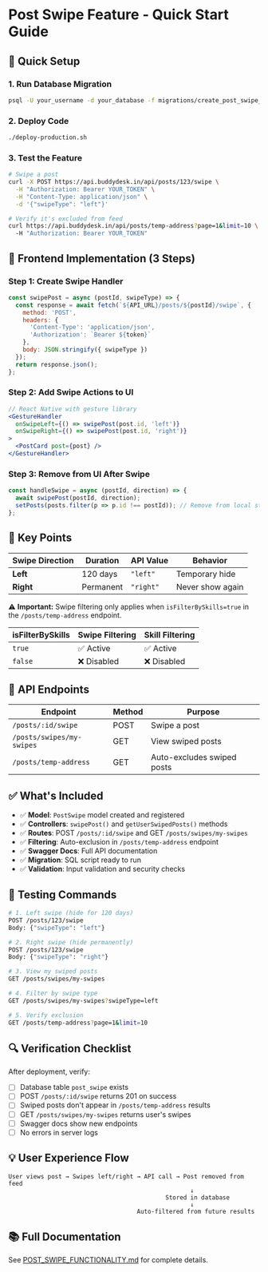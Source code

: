 # Post Swipe Feature - Quick Start Guide

## 🚀 Quick Setup

### 1. Run Database Migration
```bash
psql -U your_username -d your_database -f migrations/create_post_swipe_table.sql
```

### 2. Deploy Code
```bash
./deploy-production.sh
```

### 3. Test the Feature
```bash
# Swipe a post
curl -X POST https://api.buddydesk.in/api/posts/123/swipe \
  -H "Authorization: Bearer YOUR_TOKEN" \
  -H "Content-Type: application/json" \
  -d '{"swipeType": "left"}'

# Verify it's excluded from feed
curl https://api.buddydesk.in/api/posts/temp-address?page=1&limit=10 \
  -H "Authorization: Bearer YOUR_TOKEN"
```

## 📱 Frontend Implementation (3 Steps)

### Step 1: Create Swipe Handler
```javascript
const swipePost = async (postId, swipeType) => {
  const response = await fetch(`${API_URL}/posts/${postId}/swipe`, {
    method: 'POST',
    headers: {
      'Content-Type': 'application/json',
      'Authorization': `Bearer ${token}`
    },
    body: JSON.stringify({ swipeType })
  });
  return response.json();
};
```

### Step 2: Add Swipe Actions to UI
```jsx
// React Native with gesture library
<GestureHandler
  onSwipeLeft={() => swipePost(post.id, 'left')}
  onSwipeRight={() => swipePost(post.id, 'right')}
>
  <PostCard post={post} />
</GestureHandler>
```

### Step 3: Remove from UI After Swipe
```javascript
const handleSwipe = async (postId, direction) => {
  await swipePost(postId, direction);
  setPosts(posts.filter(p => p.id !== postId)); // Remove from local state
};
```

## 🔑 Key Points

| Swipe Direction | Duration | API Value | Behavior |
|----------------|----------|-----------|----------|
| **Left** | 120 days | `"left"` | Temporary hide |
| **Right** | Permanent | `"right"` | Never show again |

⚠️ **Important:** Swipe filtering only applies when `isFilterBySkills=true` in the `/posts/temp-address` endpoint.

| isFilterBySkills | Swipe Filtering | Skill Filtering |
|------------------|-----------------|-----------------|
| `true` | ✅ Active | ✅ Active |
| `false` | ❌ Disabled | ❌ Disabled |

## 🎯 API Endpoints

| Endpoint | Method | Purpose |
|----------|--------|---------|
| `/posts/:id/swipe` | POST | Swipe a post |
| `/posts/swipes/my-swipes` | GET | View swiped posts |
| `/posts/temp-address` | GET | Auto-excludes swiped posts |

## ✅ What's Included

- ✅ **Model**: `PostSwipe` model created and registered
- ✅ **Controllers**: `swipePost()` and `getUserSwipedPosts()` methods
- ✅ **Routes**: POST `/posts/:id/swipe` and GET `/posts/swipes/my-swipes`
- ✅ **Filtering**: Auto-exclusion in `/posts/temp-address` endpoint
- ✅ **Swagger Docs**: Full API documentation
- ✅ **Migration**: SQL script ready to run
- ✅ **Validation**: Input validation and security checks

## 🧪 Testing Commands

```bash
# 1. Left swipe (hide for 120 days)
POST /posts/123/swipe
Body: {"swipeType": "left"}

# 2. Right swipe (hide permanently)
POST /posts/123/swipe
Body: {"swipeType": "right"}

# 3. View my swiped posts
GET /posts/swipes/my-swipes

# 4. Filter by swipe type
GET /posts/swipes/my-swipes?swipeType=left

# 5. Verify exclusion
GET /posts/temp-address?page=1&limit=10
```

## 🔍 Verification Checklist

After deployment, verify:

- [ ] Database table `post_swipe` exists
- [ ] POST `/posts/:id/swipe` returns 201 on success
- [ ] Swiped posts don't appear in `/posts/temp-address` results
- [ ] GET `/posts/swipes/my-swipes` returns user's swipes
- [ ] Swagger docs show new endpoints
- [ ] No errors in server logs

## 💡 User Experience Flow

```
User views post → Swipes left/right → API call → Post removed from feed
                                                   ↓
                                            Stored in database
                                                   ↓
                                    Auto-filtered from future results
```

## 📚 Full Documentation

See [POST_SWIPE_FUNCTIONALITY.md](./POST_SWIPE_FUNCTIONALITY.md) for complete details.

